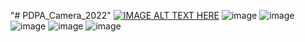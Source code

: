 "# PDPA_Camera_2022" 
[![IMAGE ALT TEXT HERE](https://img.youtube.com/vi/YOUTUBE_VIDEO_ID_HERE/0.jpg)](https://www.youtube.com/watch?v=qenB7elZav0&t=270s)
![image](https://user-images.githubusercontent.com/93083467/207726916-9719253d-56a0-40fd-b7d3-763a8c9260c3.png)
![image](https://user-images.githubusercontent.com/93083467/207726970-51c2a8ef-5607-4f62-a42b-c9c5692cb44c.png)
![image](https://user-images.githubusercontent.com/93083467/207726993-5fc46150-3a33-44ea-8cbf-bf5e655f00ab.png)
![image](https://user-images.githubusercontent.com/93083467/207727023-2203d3e9-b3bd-48db-8e0c-7ea4fb53a862.png)
![image](https://user-images.githubusercontent.com/93083467/207727083-2ed99339-d1a3-4594-be03-4e92b5970a8b.png)
